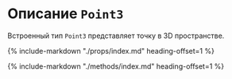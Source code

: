 # Описание `Point3`
Встроенный тип `Point3` представляет точку в 3D пространстве.

{%
    include-markdown "./props/index.md"
    heading-offset=1
%}

{%
    include-markdown "./methods/index.md"
    heading-offset=1
%}
